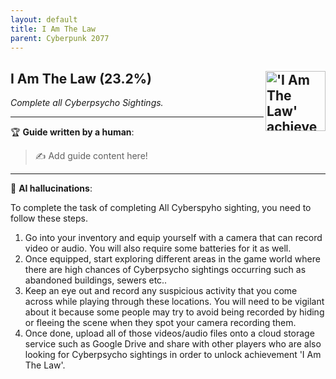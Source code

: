 ```yaml
---
layout: default
title: I Am The Law
parent: Cyberpunk 2077
---
```


## I Am The Law (23.2%) <img align="right" src="https://cdn.cloudflare.steamstatic.com/steamcommunity/public/images/apps/1091500/0b89d8dacb03eabb93041f02e623729ca3e4c41b.jpg" alt="'I Am The Law' achievement icon" width="96" height="96">

_Complete all Cyberpsycho Sightings._

---

:trophy: **Guide written by a human**:

> :writing_hand: Add guide content here!

---

:robot: **AI hallucinations**:

To complete the task of completing All Cyberspyho sighting, you need to follow these steps.

1. Go into your inventory and equip yourself with a camera that can record video or audio. You will also require some batteries for it as well.
2. Once equipped, start exploring different areas in the game world where there are high chances of Cyberpsycho sightings occurring such as abandoned buildings, sewers etc..
3. Keep an eye out and record any suspicious activity that you come across while playing through these locations. You will need to be vigilant about it because some people may try to avoid being recorded by hiding or fleeing the scene when they spot your camera recording them.
4. Once done, upload all of those videos/audio files onto a cloud storage service such as Google Drive and share with other players who are also looking for Cyberpsycho sightings in order to unlock achievement 'I Am The Law'.
